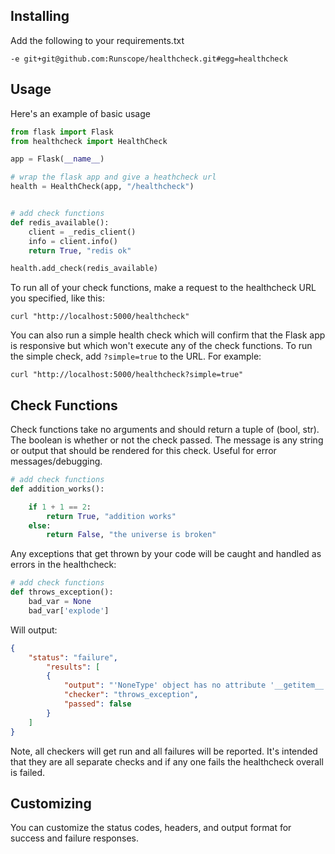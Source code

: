 Installing
----------

Add the following to your requirements.txt

```
-e git+git@github.com:Runscope/healthcheck.git#egg=healthcheck
```

Usage
-----

Here's an example of basic usage

```python
from flask import Flask
from healthcheck import HealthCheck

app = Flask(__name__)

# wrap the flask app and give a heathcheck url
health = HealthCheck(app, "/healthcheck")


# add check functions
def redis_available():
    client = _redis_client()
    info = client.info()
    return True, "redis ok"

health.add_check(redis_available)
```

To run all of your check functions, make a request to the healthcheck URL
you specified, like this:

```
curl "http://localhost:5000/healthcheck"
```

You can also run a simple health check which will confirm that the Flask
app is responsive but which won't execute any of the check functions. To
run the simple check, add `?simple=true` to the URL. For example:

```
curl "http://localhost:5000/healthcheck?simple=true"
```

Check Functions
---------------

Check functions take no arguments and should return a tuple of (bool, str).
The boolean is whether or not the check passed.  The message is any string or
output that should be rendered for this check.  Useful for error
messages/debugging.

```python
# add check functions
def addition_works():

	if 1 + 1 == 2:
		return True, "addition works"
	else:
		return False, "the universe is broken"
```

Any exceptions that get thrown by your code will be caught and handled as
errors in the healthcheck:

```python
# add check functions
def throws_exception():
	bad_var = None
	bad_var['explode']

```

Will output:

```json
{
	"status": "failure",
		"results": [
		{
			"output": "'NoneType' object has no attribute '__getitem__'",
			"checker": "throws_exception",
			"passed": false
		}
	]
}
```

Note, all checkers will get run and all failures will be reported.  It's
intended that they are all separate checks and if any one fails the
healthcheck overall is failed.

Customizing
-----------

You can customize the status codes, headers, and output format for success and
failure responses.  
